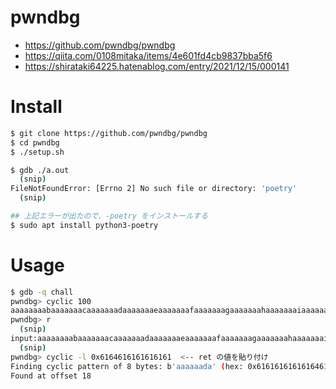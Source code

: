 # pwndbg
- https://github.com/pwndbg/pwndbg
- https://qiita.com/0108mitaka/items/4e601fd4cb9837bba5f6
- https://shirataki64225.hatenablog.com/entry/2021/12/15/000141

# Install
```bash
$ git clone https://github.com/pwndbg/pwndbg
$ cd pwndbg
$ ./setup.sh
```

```bash
$ gdb ./a.out
  (snip)
FileNotFoundError: [Errno 2] No such file or directory: 'poetry'
  (snip)

## 上記エラーが出たので、-poetry をインストールする
$ sudo apt install python3-poetry
```
# Usage
```bash
$ gdb -q chall
pwndbg> cyclic 100
aaaaaaaabaaaaaaacaaaaaaadaaaaaaaeaaaaaaafaaaaaaagaaaaaaahaaaaaaaiaaaaaaajaaaaaaakaaaaaaalaaaaaaamaaa
pwndbg> r
  (snip)
input:aaaaaaaabaaaaaaacaaaaaaadaaaaaaaeaaaaaaafaaaaaaagaaaaaaahaaaaaaaiaaaaaaajaaaaaaakaaaaaaalaaaaaaamaaa
  (snip)
pwndbg> cyclic -l 0x6164616161616161  <-- ret の値を貼り付け
Finding cyclic pattern of 8 bytes: b'aaaaaada' (hex: 0x6161616161616461)
Found at offset 18
```
